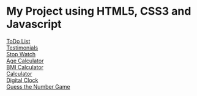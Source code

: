 <h1>My Project using HTML5, CSS3 and Javascript</h1>

[ToDo List](https://singh1616vikas.github.io/JavaScript_project/todo/)<br>
[Testimonials](https://singh1616vikas.github.io/JavaScript_project/Testimonials/)<br>
[Stop Watch](https://singh1616vikas.github.io/JavaScript_project/StopWatch/)<br>
[Age Calculator](https://singh1616vikas.github.io/JavaScript_project/Age%20Calculator/age-calculator.html)<br>
[BMI Calculator](https://singh1616vikas.github.io/JavaScript_project/BMI%20Calculator/index.html)<br>
[Calculator](https://singh1616vikas.github.io/JavaScript_project/Calculator/calulator.html)<br>
[Digital Clock](https://singh1616vikas.github.io/JavaScript_project/Digital%20Clock/digital-clock.html)<br>
[Guess the Number Game](https://singh1616vikas.github.io/JavaScript_project/Guess%20the%20Number%20Game/index.html)

